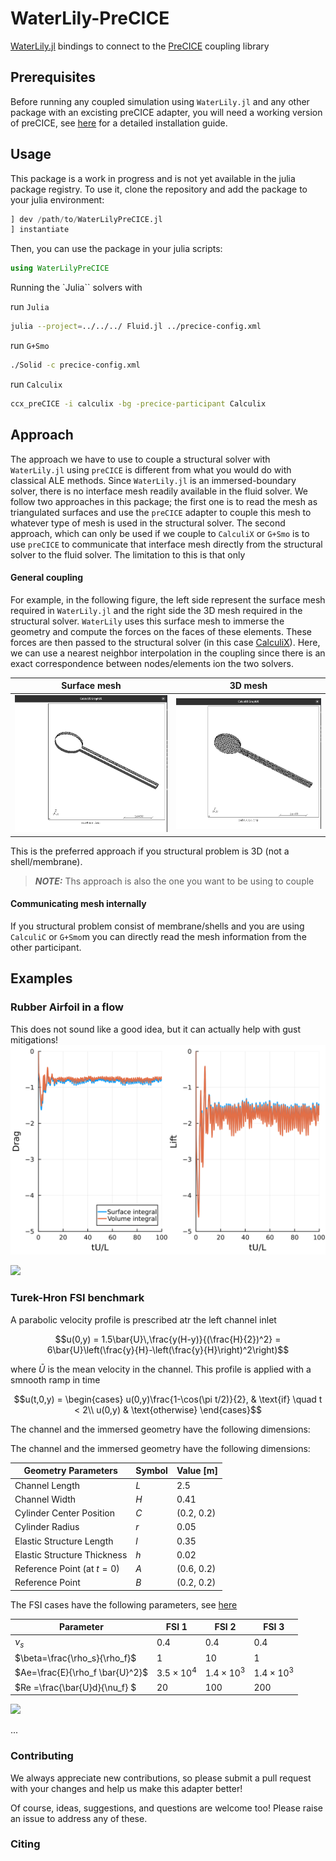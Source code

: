 # WaterLily-PreCICE

[WaterLily.jl](https://github.com/WaterLily-jl/WaterLily.jl) bindings to connect to the [PreCICE](https://precice.org) coupling library

## Prerequisites

Before running any coupled simulation using `WaterLily.jl` and any other package with an excisting preCICE adapter, you will need a working version of preCICE, see [here](https://precice.org/installation-overview.html) for a detailed installation guide.

## Usage

This package is a work in progress and is not yet available in the julia package registry. To use it, clone the repository and add the package to your julia environment:

```julia
] dev /path/to/WaterLilyPreCICE.jl
] instantiate
```

Then, you can use the package in your julia scripts:

```julia
using WaterLilyPreCICE
```

Running the `Julia`` solvers with 

run `Julia`
```bash
julia --project=../../../ Fluid.jl ../precice-config.xml
```

run `G+Smo`
```bash
./Solid -c precice-config.xml
```

run `Calculix`
```bash
ccx_preCICE -i calculix -bg -precice-participant Calculix
```

## Approach

The approach we have to use to couple a structural solver with `WaterLily.jl` using `preCICE` is different from what you would do with classical ALE methods. Since `WaterLily.jl` is an immersed-boundary solver, there is no interface mesh readily available in the fluid solver. We follow two approaches in this package; the first one is to read the mesh as triangulated surfaces and use the `preCICE` adapter to couple this mesh to whatever type of mesh is used in the structural solver. The second approach, which can only be used if we couple to `CalculiX` or `G+Smo` is to use `preCICE` to communicate that interface mesh directly from the structural solver to the fluid solver. The limitation to this is that only 

#### General coupling

For example, in the following figure, the left side represent the surface mesh required in `WaterLily.jl` and the right side the 3D mesh required in the structural solver. `WaterLily` uses this surface mesh to immerse the geometry and compute the forces on the faces of these elements. These forces are then passed to the structural solver (in this case [CalculiX](https://www.calculix.de/)). Here, we can use a nearest neighbor interpolation in the coupling since there is an exact correspondence between nodes/elements ion the two solvers.

 Surface mesh              |  3D mesh
:-------------------------:|:-------------------------:
![](assets/surface.png)    |  ![](assets/geometry.png)

This is the preferred approach if you structural problem is 3D (not a shell/membrane). 

> **_NOTE:_** 
Ths approach is also the one you want to be using to couple

#### Communicating mesh internally

If you structural problem consist of membrane/shells and you are using `CalculiC` or `G+Smo`m you can directly read the mesh information from the other participant.

<!-- > **_💡 Tip:_** -->
<!-- tiptip -->

## Examples

<!-- ### Rigid Sphere in a flow

...

![](assets/rigid-sphere.gif) -->


### Rubber Airfoil in a flow

This does not sound like a good idea, but it can actually help with gust mitigations!
![](assets/Airfoil_forces.png)

![](assets/rubber-airfoil.gif)


### Turek-Hron FSI benchmark

A parabolic velocity profile is prescribed atr the left channel inlet
```math
u(0,y) = 1.5\bar{U}\,\frac{y(H-y)}{(\frac{H}{2})^2} = 6\bar{U}\left(\frac{y}{H}-\left(\frac{y}{H}\right)^2\right)
```
where $\bar{U}$ is the mean velocity in the channel. This profile is applied with a smnooth ramp in time
```math
u(t,0,y) = \begin{cases} u(0,y)\frac{1-\cos(\pi t/2)}{2}, & \text{if} \quad t < 2\\
u(0,y) & \text{otherwise}
\end{cases}
```

The channel and the immersed geometry have the following dimensions:

The channel and the immersed geometry have the following dimensions:

| Geometry Parameters         | Symbol | Value [m]  |
|-----------------------------|--------|------------|
| Channel Length              | $L$    | 2.5        |
| Channel Width               | $H$    | 0.41       |
| Cylinder Center Position    | $C$    | (0.2, 0.2) |
| Cylinder Radius             | $r$    | 0.05       |
| Elastic Structure Length    | $l$    | 0.35       |
| Elastic Structure Thickness | $h$    | 0.02       |
| Reference Point (at $t = 0$)| $A$    | (0.6, 0.2) |
| Reference Point             | $B$    | (0.2, 0.2) |


The FSI cases have the following parameters, see [here](https://wwwold.mathematik.tu-dortmund.de/lsiii/cms/papers/TurekHron2006.pdf)

| Parameter                       | FSI 1           | FSI 2           | FSI 3           |
|---------------------------------|-----------------|-----------------|-----------------|
| $\nu_s$                         | 0.4             | 0.4             | 0.4             |
| $\beta=\frac{\rho_s}{\rho_f}$   | 1               | 10              | 1               |
| $Ae=\frac{E}{\rho_f \bar{U}^2}$ | $3.5\times10^4$ | $1.4\times10^3$ | $1.4\times10^3$ |
| $Re =\frac{\bar{U}d}{\nu_f} $   | 20              | 100             | 200             |

![](assets/turek-hron.gif)

...

<!-- ### Lumped model interface -->

### Contributing

We always appreciate new contributions, so please submit a pull request with your changes and help us make this adapter better!

Of course, ideas, suggestions, and questions are welcome too! Please raise an issue to address any of these.

### Citing

